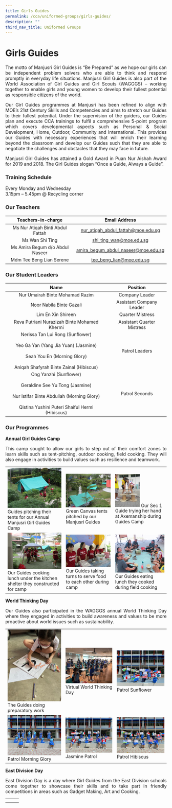 ```yaml
---
title: Girls Guides
permalink: /cca/uniformed-groups/girls-guides/
description: ""
third_nav_title: Uniformed Groups
---
```

# Girls Guides

<p style="text-align: justify;">The motto of Manjusri Girl Guides is “Be Prepared” as we hope our girls can be independent problem solvers who are able to think and respond promptly in everyday life situations. Manjusri Girl Guides is also part of the World Association of Girl Guides and Girl Scouts (WAGGGS) – working together to enable girls and young women to develop their fullest potential as responsible citizens of the world.</p>

<p style="text-align: justify;">Our Girl Guides programmes at Manjusri has been refined to align with MOE’s 21st Century Skills and Competencies and aims to stretch our Guides to their fullest potential. Under the supervision of the guiders, our Guides plan and execute CCA trainings to fulfil a comprehensive 5-point program which covers developmental aspects such as Personal & Social Development, Home, Outdoor, Community and International. This provides our Guides with necessary experiences that will enrich their learning beyond the classroom and develop our Guides such that they are able to negotiate the challenges and obstacles that they may face in future.  </p>

<p style="text-align: justify;">Manjusri Girl Guides has attained a Gold Award in Puan Nur Aishah Award for 2019 and 2018. The Girl Guides slogan “Once a Guide, Always a Guide”. </p>

### Training Schedule  

Every Monday and Wednesday   
3.15pm – 5.45pm @ Recycling corner

### Our Teachers


| Teachers-in-charge           | Email Address         |
|:----------------:|:---------:|
|  Ms Nur Atiqah Binti Abdul Fattah |   nur_atiqah_abdul_fattah@moe.edu.sg |
|          Ms Wan Shi Ting          |        shi_ting_wan@moe.edu.sg       |
|  Ms Amira Begum d/o Abdul Naseer  |  amira_begum_abdul_naseer@moe.edu.sg |
|      Mdm Tee Beng Lian Serene     |       tee_beng_lian@moe.edu.sg       |

### Our Student Leaders


| Name          | Position              |
|:----------------:|:---------:|
|                                                                Nur Umairah Binte Mohamad Razim                                                                 |        Company Leader       |
|                                                                    Noor Nabila Binte Gazali                                                                    |   Assistant Company Leader  |
|                                                                       Lim En Xin Shireen                                                                       |      Quarter Mistress       |
|                                                           Reva Putriani Nurazizah Binte Mohamed Khermi                                                         | Assistant Quarter Mistress  |
| Nerissa Tan Lui Rong (Sunflower)<br><br>Yeo Ga Yan (Yang Jia Yuan) (Jasmine)<br><br>Seah You En (Morning Glory)<br><br>Aniqah Shafyrah Binte Zainal (Hibiscus)                 |        Patrol Leaders       |
| Ong Yanzhi (Sunflower)<br><br>Geraldine See Yu Tong (Jasmine)<br><br>Nur Istifar Binte Abdullah (Morning Glory)<br><br>Qistina Yushini Puteri Shaiful Hermi (Hibiscus) |        Patrol Seconds       |

### Our Programmes

**Annual Girl Guides Camp**  

<p style="text-align: justify;">This camp sought to allow our girls to step out of their comfort zones to learn skills such as tent-pitching, outdoor cooking, field cooking. They will also engage in activities to build values such as resilience and teamwork.</p>

|   |   |   |
|---|---|---|
|  ![](/images/Cca/Girls%20Guides/Girl%20Guides.jpg)  Guides pitching their tents for our Annual Manjusri Girl Guides Camp | ![](/images/Cca/Girls%20Guides/gg2.jpg) Green Canvas tents pitched by our Manjusri Guides  | <img src="/images/Cca/Girls%20Guides/gg3.jpg" style="width:50%"> Our Sec 1 Guide trying her hand at Axemanship during Guides Camp  |
|  ![](/images/Cca/Girls%20Guides/gg4.png) Our Guides cooking lunch under the kitchen shelter they constructed for camp |   ![](/images/Cca/Girls%20Guides/gg5.png) Our Guides taking turns to serve food to each other during camp|  ![](/images/Cca/Girls%20Guides/gg6.png) Our Guides eating lunch they cooked during field cooking  |

**World Thinking Day**

<p style="text-align: justify;">Our Guides also participated in the WAGGGS annual World Thinking Day where they engaged in activities to build awareness and values to be more proactive about world issues such as sustainability.</p>

|   |   |   |
|---|---|---|
| ![](/images/Cca/Girls%20Guides/GG%20World1.jpeg) The Guides doing preparatory work |   ![](/images/Cca/Girls%20Guides/GG%20World2.jpeg) Virtual World Thinking Day	  |  ![](/images/Cca/Girls%20Guides/GG%20World6.jpeg)  Patrol Sunflower |
|  ![](/images/Cca/Girls%20Guides/GG%20World3.jpeg) Patrol Morning Glory |  ![](/images/Cca/Girls%20Guides/GG%20World4.jpeg) Jasmine Patrol	 |   ![](/images/Cca/Girls%20Guides/GG%20World5.jpeg)  Patrol Hibiscus  |

**East Division Day**

<p style="text-align: justify;">East Division Day is a day where Girl Guides from the East Division schools come together to showcase their skills and to take part in friendly competitions in areas such as Gadget Making, Art and Cooking.</p>


|   |   |   |
|---|---|---|
|   |   |   |
|   |   |   |